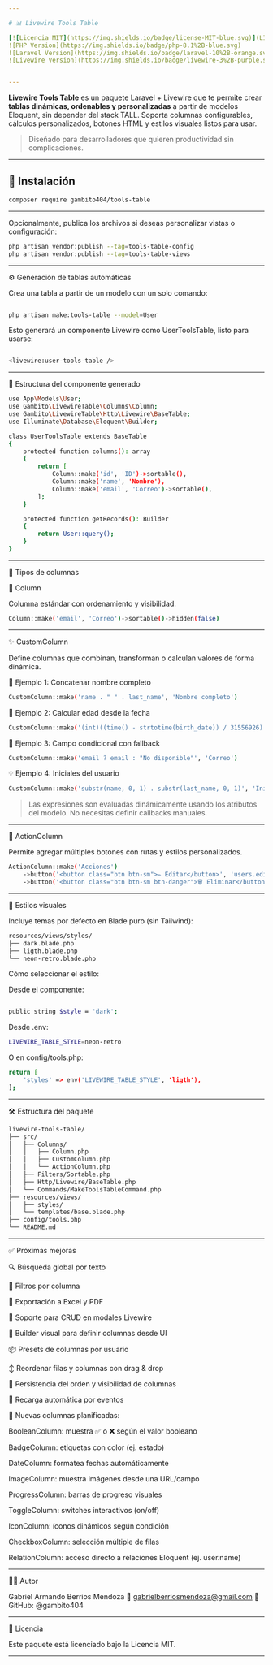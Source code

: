 ```yaml
---

# 📊 Livewire Tools Table

[![Licencia MIT](https://img.shields.io/badge/license-MIT-blue.svg)](LICENSE.md)  
![PHP Version](https://img.shields.io/badge/php-8.1%2B-blue.svg)
![Laravel Version](https://img.shields.io/badge/laravel-10%2B-orange.svg)
![Livewire Version](https://img.shields.io/badge/livewire-3%2B-purple.svg)


---
```


**Livewire Tools Table** es un paquete Laravel + Livewire que te permite crear **tablas dinámicas, ordenables y personalizadas** a partir de modelos Eloquent, sin depender del stack TALL. Soporta columnas configurables, cálculos personalizados, botones HTML y estilos visuales listos para usar.

> Diseñado para desarrolladores que quieren productividad sin complicaciones.

---

## 🚀 Instalación

```bash
composer require gambito404/tools-table
```
---
Opcionalmente, publica los archivos si deseas personalizar vistas o configuración:

```bash
php artisan vendor:publish --tag=tools-table-config
php artisan vendor:publish --tag=tools-table-views
```

---

⚙️ Generación de tablas automáticas

Crea una tabla a partir de un modelo con un solo comando:

```bash

php artisan make:tools-table --model=User
```

Esto generará un componente Livewire como UserToolsTable, listo para usarse:
```bash

<livewire:user-tools-table />
```

---

🧱 Estructura del componente generado
```bash
use App\Models\User;
use Gambito\LivewireTable\Columns\Column;
use Gambito\LivewireTable\Http\Livewire\BaseTable;
use Illuminate\Database\Eloquent\Builder;

class UserToolsTable extends BaseTable
{
    protected function columns(): array
    {
        return [
            Column::make('id', 'ID')->sortable(),
            Column::make('name', 'Nombre'),
            Column::make('email', 'Correo')->sortable(),
        ];
    }

    protected function getRecords(): Builder
    {
        return User::query();
    }
}

```
---

🧠 Tipos de columnas

🔹 Column

Columna estándar con ordenamiento y visibilidad.
```bash
Column::make('email', 'Correo')->sortable()->hidden(false)

```
---

✨ CustomColumn

Define columnas que combinan, transforman o calculan valores de forma dinámica.

🧪 Ejemplo 1: Concatenar nombre completo
```bash
CustomColumn::make('name . " " . last_name', 'Nombre completo')
```

🔢 Ejemplo 2: Calcular edad desde la fecha
```bash
CustomColumn::make('(int)((time() - strtotime(birth_date)) / 31556926)', 'Edad')
```
🛑 Ejemplo 3: Campo condicional con fallback
```bash
CustomColumn::make('email ? email : "No disponible"', 'Correo')
```
💡 Ejemplo 4: Iniciales del usuario
```bash
CustomColumn::make('substr(name, 0, 1) . substr(last_name, 0, 1)', 'Iniciales')
```
> Las expresiones son evaluadas dinámicamente usando los atributos del modelo. No necesitas definir callbacks manuales.




---

🧩 ActionColumn

Permite agregar múltiples botones con rutas y estilos personalizados.
```bash
ActionColumn::make('Acciones')
    ->button('<button class="btn btn-sm">✏️ Editar</button>', 'users.edit', ['id'])
    ->button('<button class="btn btn-sm btn-danger">🗑️ Eliminar</button>', 'users.delete', ['id'])
```

---

🎨 Estilos visuales

Incluye temas por defecto en Blade puro (sin Tailwind):
```bash
resources/views/styles/
├── dark.blade.php
├── ligth.blade.php
└── neon-retro.blade.php
```
Cómo seleccionar el estilo:

Desde el componente:
```bash

public string $style = 'dark';
```
Desde .env:

```bash
LIVEWIRE_TABLE_STYLE=neon-retro
```
O en config/tools.php:
```bash
return [
    'styles' => env('LIVEWIRE_TABLE_STYLE', 'ligth'),
];
```

---

🛠️ Estructura del paquete
```bash
livewire-tools-table/
├── src/
│   ├── Columns/
│   │   ├── Column.php
│   │   ├── CustomColumn.php
│   │   └── ActionColumn.php
│   ├── Filters/Sortable.php
│   ├── Http/Livewire/BaseTable.php
│   └── Commands/MakeToolsTableCommand.php
├── resources/views/
│   ├── styles/
│   └── templates/base.blade.php
├── config/tools.php
└── README.md
```

---

✅ Próximas mejoras

🔍 Búsqueda global por texto

🧪 Filtros por columna

🧾 Exportación a Excel y PDF

🧩 Soporte para CRUD en modales Livewire

🧱 Builder visual para definir columnas desde UI

📦 Presets de columnas por usuario

↕️ Reordenar filas y columnas con drag & drop

💾 Persistencia del orden y visibilidad de columnas

🔄 Recarga automática por eventos

🧮 Nuevas columnas planificadas:

BooleanColumn: muestra ✅ o ❌ según el valor booleano

BadgeColumn: etiquetas con color (ej. estado)

DateColumn: formatea fechas automáticamente

ImageColumn: muestra imágenes desde una URL/campo

ProgressColumn: barras de progreso visuales

ToggleColumn: switches interactivos (on/off)

IconColumn: íconos dinámicos según condición

CheckboxColumn: selección múltiple de filas

RelationColumn: acceso directo a relaciones Eloquent (ej. user.name)




---

👨‍💻 Autor

Gabriel Armando Berrios Mendoza
📧 gabrielberriosmendoza@gmail.com
🔗 GitHub: @gambito404


---

📄 Licencia

Este paquete está licenciado bajo la Licencia MIT.

---

